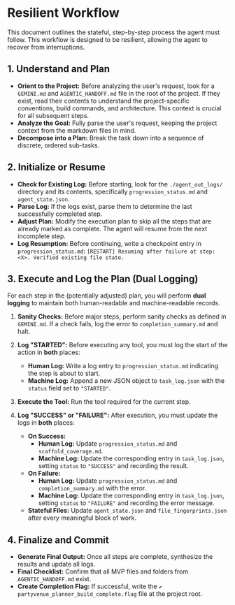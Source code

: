 # Resilient Workflow

This document outlines the stateful, step-by-step process the agent must follow. This workflow is designed to be resilient, allowing the agent to recover from interruptions.

## 1. Understand and Plan

- **Orient to the Project:** Before analyzing the user's request, look for a `GEMINI.md` and `AGENTIC_HANDOFF.md` file in the root of the project. If they exist, read their contents to understand the project-specific conventions, build commands, and architecture. This context is crucial for all subsequent steps.
- **Analyze the Goal:** Fully parse the user's request, keeping the project context from the markdown files in mind.
- **Decompose into a Plan:** Break the task down into a sequence of discrete, ordered sub-tasks.

## 2. Initialize or Resume

- **Check for Existing Log:** Before starting, look for the `./agent_out_logs/` directory and its contents, specifically `progression_status.md` and `agent_state.json`.
- **Parse Log:** If the logs exist, parse them to determine the last successfully completed step.
- **Adjust Plan:** Modify the execution plan to skip all the steps that are already marked as complete. The agent will resume from the next incomplete step.
- **Log Resumption:** Before continuing, write a checkpoint entry in `progression_status.md`: `[RESTART] Resuming after failure at step: <X>. Verified existing file state.`

## 3. Execute and Log the Plan (Dual Logging)

For each step in the (potentially adjusted) plan, you will perform **dual logging** to maintain both human-readable and machine-readable records.

1. **Sanity Checks:** Before major steps, perform sanity checks as defined in `GEMINI.md`. If a check fails, log the error to `completion_summary.md` and halt.

2. **Log "STARTED":** Before executing any tool, you must log the start of the action in **both** places:
    - **Human Log:** Write a log entry to `progression_status.md` indicating the step is about to start.
    - **Machine Log:** Append a new JSON object to `task_log.json` with the `status` field set to `"STARTED"`.

3. **Execute the Tool:** Run the tool required for the current step.

4. **Log "SUCCESS" or "FAILURE":** After execution, you must update the logs in **both** places:
    - **On Success:**
        - **Human Log:** Update `progression_status.md` and `scaffold_coverage.md`.
        - **Machine Log:** Update the corresponding entry in `task_log.json`, setting `status` to `"SUCCESS"` and recording the result.
    - **On Failure:**
        - **Human Log:** Update `progression_status.md` and `completion_summary.md` with the error.
        - **Machine Log:** Update the corresponding entry in `task_log.json`, setting `status` to `"FAILURE"` and recording the error message.
    - **Stateful Files:** Update `agent_state.json` and `file_fingerprints.json` after every meaningful block of work.

## 4. Finalize and Commit

- **Generate Final Output:** Once all steps are complete, synthesize the results and update all logs.
- **Final Checklist:** Confirm that all MVP files and folders from `AGENTIC_HANDOFF.md` exist.
- **Create Completion Flag:** If successful, write the `✔️ partyvenue_planner_build_complete.flag` file at the project root.
